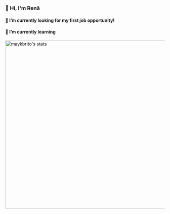 ### 👋 Hi, I'm Renã

#### 🔭 I’m currently looking for my first job opportunity!

#### 🌱 I’m currently learning


<img width="530em" src="https://github-readme-stats.vercel.app/api?username=maykbrito&show_icons=true&theme=vision-friendly-dark" alt="maykbrito's stats"/>

